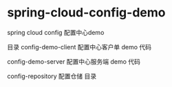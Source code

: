 # spring-cloud-config-demo
spring cloud config 配置中心demo

目录
config-demo-client   配置中心客户单 demo 代码


config-demo-server   配置中心服务端 demo 代码


config-repository    配置仓储 目录
